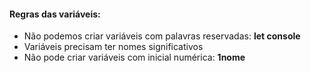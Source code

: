 #### Regras das variáveis:

- Não podemos criar variáveis com palavras reservadas: **let console**
- Variáveis precisam ter nomes significativos
- Não pode criar variáveis com inicial numérica: **1nome**
